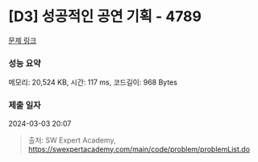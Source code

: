# [D3] 성공적인 공연 기획 - 4789 

[문제 링크](https://swexpertacademy.com/main/code/problem/problemDetail.do?contestProbId=AWS2dSgKA8MDFAVT) 

### 성능 요약

메모리: 20,524 KB, 시간: 117 ms, 코드길이: 968 Bytes

### 제출 일자

2024-03-03 20:07



> 출처: SW Expert Academy, https://swexpertacademy.com/main/code/problem/problemList.do